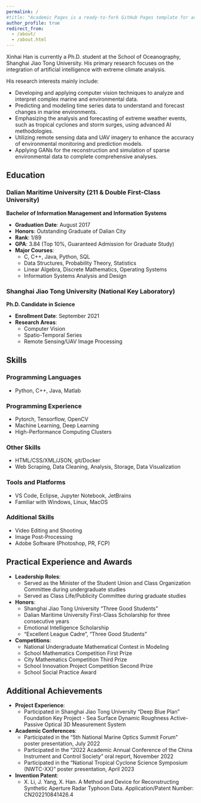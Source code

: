 ```yaml
---
permalink: /
#title: "Academic Pages is a ready-to-fork GitHub Pages template for academic personal websites"
author_profile: true
redirect_from: 
  - /about/
  - /about.html
---
```

Xinhai Han is currently a Ph.D. student at the School of Oceanography, Shanghai Jiao Tong University. His primary research focuses on the integration of artificial intelligence with extreme climate analysis.

His research interests mainly include:
- Developing and applying computer vision techniques to analyze and interpret complex marine and environmental data.
- Predicting and modeling time series data to understand and forecast changes in marine environments.
- Emphasizing the analysis and forecasting of extreme weather events, such as tropical cyclones and storm surges, using advanced AI methodologies.
- Utilizing remote sensing data and UAV imagery to enhance the accuracy of environmental monitoring and prediction models.
- Applying GANs for the reconstruction and simulation of sparse environmental data to complete comprehensive analyses.

## Education
### Dalian Maritime University (211 & Double First-Class University)
**Bachelor of Information Management and Information Systems**
- **Graduation Date**: August 2017
- **Honors**: Outstanding Graduate of Dalian City
- **Rank**: 1/89
- **GPA**: 3.84 (Top 10%, Guaranteed Admission for Graduate Study)
- **Major Courses**: 
  - C, C++, Java, Python, SQL
  - Data Structures, Probability Theory, Statistics
  - Linear Algebra, Discrete Mathematics, Operating Systems
  - Information Systems Analysis and Design

### Shanghai Jiao Tong University (National Key Laboratory)
**Ph.D. Candidate in Science**
- **Enrollment Date**: September 2021
- **Research Areas**: 
  - Computer Vision
  - Spatio-Temporal Series
  - Remote Sensing/UAV Image Processing

## Skills

### Programming Languages
- Python, C++, Java, Matlab

### Programming Experience
- Pytorch, Tensorflow, OpenCV
- Machine Learning, Deep Learning
- High-Performance Computing Clusters

### Other Skills
- HTML/CSS/XML/JSON, git/Docker
- Web Scraping, Data Cleaning, Analysis, Storage, Data Visualization

### Tools and Platforms
- VS Code, Eclipse, Jupyter Notebook, JetBrains
- Familiar with Windows, Linux, MacOS

### Additional Skills
- Video Editing and Shooting
- Image Post-Processing
- Adobe Software (Photoshop, PR, FCP)

## Practical Experience and Awards

- **Leadership Roles**: 
  - Served as the Minister of the Student Union and Class Organization Committee during undergraduate studies
  - Served as Class Life/Publicity Committee during graduate studies
- **Honors**: 
  - Shanghai Jiao Tong University “Three Good Students”
  - Dalian Maritime University First-Class Scholarship for three consecutive years
  - Emotional Intelligence Scholarship
  - “Excellent League Cadre”, “Three Good Students”
- **Competitions**: 
  - National Undergraduate Mathematical Contest in Modeling
  - School Mathematics Competition First Prize
  - City Mathematics Competition Third Prize
  - School Innovation Project Competition Second Prize
  - School Social Practice Award

## Additional Achievements

- **Project Experience**: 
  - Participated in Shanghai Jiao Tong University “Deep Blue Plan” Foundation Key Project - Sea Surface Dynamic Roughness Active-Passive Optical 3D Measurement System
- **Academic Conferences**: 
  - Participated in the “5th National Marine Optics Summit Forum” poster presentation, July 2022
  - Participated in the “2022 Academic Annual Conference of the China Instrument and Control Society” oral report, November 2022
  - Participated in the “National Tropical Cyclone Science Symposium (NWTC-XX)” poster presentation, April 2023
- **Invention Patent**: 
  - X. Li, J. Yang, X. Han. A Method and Device for Reconstructing Synthetic Aperture Radar Typhoon Data. Application/Patent Number: CN202210841426.4
